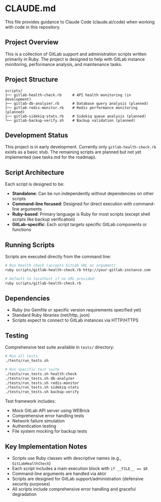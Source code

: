 # CLAUDE.md

This file provides guidance to Claude Code (claude.ai/code) when working with code in this repository.

## Project Overview

This is a collection of GitLab support and administration scripts written primarily in Ruby. The project is designed to help with GitLab instance monitoring, performance analysis, and maintenance tasks.

## Project Structure

```
scripts/
├── gitlab-health-check.rb     # API health monitoring (in development)
├── gitlab-db-analyzer.rb      # Database query analysis (planned)
├── gitlab-redis-monitor.rb    # Redis performance monitoring (planned)
├── gitlab-sidekiq-stats.rb    # Sidekiq queue analysis (planned)
└── gitlab-backup-verify.sh    # Backup validation (planned)
```

## Development Status

This project is in early development. Currently only `gitlab-health-check.rb` exists as a basic stub. The remaining scripts are planned but not yet implemented (see tasks.md for the roadmap).

## Script Architecture

Each script is designed to be:
- **Standalone**: Can be run independently without dependencies on other scripts
- **Command-line focused**: Designed for direct execution with command-line arguments
- **Ruby-based**: Primary language is Ruby for most scripts (except shell scripts like backup verification)
- **GitLab-specific**: Each script targets specific GitLab components or functions

## Running Scripts

Scripts are executed directly from the command line:

```bash
# Run health check (accepts GitLab URL as argument)
ruby scripts/gitlab-health-check.rb http://your-gitlab-instance.com

# Default to localhost if no URL provided
ruby scripts/gitlab-health-check.rb
```

## Dependencies

- Ruby (no Gemfile or specific version requirements specified yet)
- Standard Ruby libraries (net/http, json)
- Scripts expect to connect to GitLab instances via HTTP/HTTPS

## Testing

Comprehensive test suite available in `tests/` directory:

```bash
# Run all tests
./tests/run_tests.sh

# Run specific test suite
./tests/run_tests.sh health-check
./tests/run_tests.sh db-analyzer
./tests/run_tests.sh redis-monitor
./tests/run_tests.sh sidekiq-stats
./tests/run_tests.sh backup-verify
```

Test framework includes:
- Mock GitLab API server using WEBrick
- Comprehensive error handling tests
- Network failure simulation
- Authentication testing
- File system mocking for backup tests

## Key Implementation Notes

- Scripts use Ruby classes with descriptive names (e.g., `GitLabHealthCheck`)
- Each script includes a main execution block with `if __FILE__ == $0`
- Command-line arguments are handled via `ARGV`
- Scripts are designed for GitLab support/administration (defensive security purposes)
- All scripts include comprehensive error handling and graceful degradation